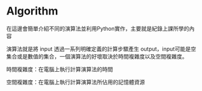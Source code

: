 # Algorithm
在這邊會簡單介紹不同的演算法並利用Python實作，主要就是紀錄上課所學的內容

演算法就是將 input 透過一系列明確定義的計算步驟產生 output，input可能是空集合或是數值的集合，一個演算法的好壞取決於時間複雜度以及空間複雜度。

時間複雜度：在電腦上執行計算演算法的時間

空間複雜度：在電腦上執行計算演算法所佔用的記憶體資源




